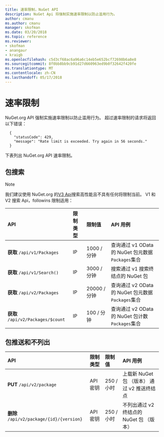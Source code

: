 ```yaml
---
title: 速率限制，NuGet API
description: NuGet Api 将强制实施速率限制以防止滥用行为。
author: cmanu
ms.author: cmanu
manager: skofman
ms.date: 03/20/2018
ms.topic: reference
ms.reviewer:
- skofman
- anangaur
- kraigb
ms.openlocfilehash: c5d3cf68ac6a96a6c14eb5e652bcf72698b6a8e8
ms.sourcegitcommit: 8f0bb8bb9cb91d27d660963ed9b0f32642f420fe
ms.translationtype: MT
ms.contentlocale: zh-CN
ms.lasthandoff: 05/17/2018
---
```

# <a name="rate-limits"></a>速率限制

NuGet.org API 强制实施速率限制以防止滥用行为。 超过速率限制的请求将返回以下错误： 

  ~~~
    {
      "statusCode": 429,
      "message": "Rate limit is exceeded. Try again in 56 seconds."
    }
  ~~~

下表列出 NuGet.org API 速率限制。

## <a name="package-search"></a>包搜索

> [!Note]
> 我们建议使用 NuGet.org 的[V3 Api](https://docs.microsoft.com/nuget/api/search-query-service-resource)搜索高性能且不具有任何将限制当前。 V1 和 V2 搜索 Api，followins 限制适用：


| API | 限制类型 | 限制值 | API 用例 |
|:---|:---|:---|:---|
**获取** `/api/v1/Packages` | IP | 1000 / 分钟 | 查询通过 v1 OData 的 NuGet 包元数据`Packages`集合 |
**获取** `/api/v1/Search()` | IP | 3000 / 分钟 | 搜索通过 v1 搜索终结点的 NuGet 包 | 
**获取** `/api/v2/Packages` | IP | 20000 / 分钟 | 查询通过 v2 OData 的 NuGet 包元数据`Packages`集合 | 
**获取** `/api/v2/Packages/$count` | IP | 100 / 分钟 | 查询通过 v2 OData 的 NuGet 包计数`Packages`集合 | 

## <a name="package-push-and-unlist"></a>包推送和不列出

| API | 限制类型 | 限制值 | API 用例 | 
|:---|:---|:---|:--- |
**PUT** `/api/v2/package` | API 密钥 | 250 / 小时 | 上载新 NuGet 包 （版本） 通过 v2 推送终结点 
**删除** `/api/v2/package/{id}/{version}` | API 密钥 | 250 / 小时 | 不列出通过 v2 终结点的 NuGet 包 （版本） 
